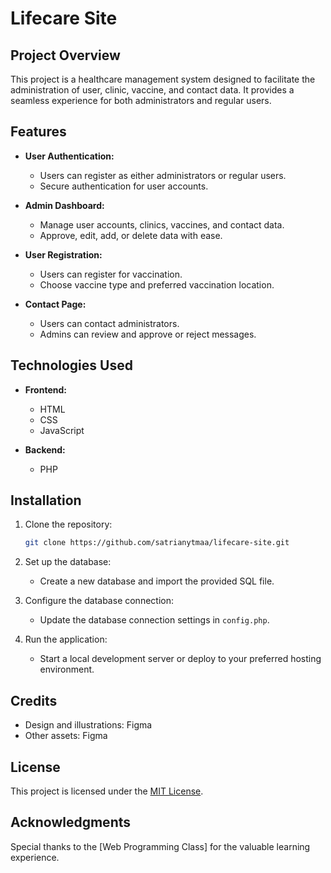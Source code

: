 # Lifecare Site

## Project Overview

This project is a healthcare management system designed to facilitate the administration of user, clinic, vaccine, and contact data. It provides a seamless experience for both administrators and regular users.

## Features

- **User Authentication:**

  - Users can register as either administrators or regular users.
  - Secure authentication for user accounts.

- **Admin Dashboard:**

  - Manage user accounts, clinics, vaccines, and contact data.
  - Approve, edit, add, or delete data with ease.

- **User Registration:**

  - Users can register for vaccination.
  - Choose vaccine type and preferred vaccination location.

- **Contact Page:**
  - Users can contact administrators.
  - Admins can review and approve or reject messages.

## Technologies Used

- **Frontend:**

  - HTML
  - CSS
  - JavaScript

- **Backend:**
  - PHP

## Installation

1. Clone the repository:

   ```bash
   git clone https://github.com/satrianytmaa/lifecare-site.git
   ```

2. Set up the database:

   - Create a new database and import the provided SQL file.

3. Configure the database connection:

   - Update the database connection settings in `config.php`.

4. Run the application:

   - Start a local development server or deploy to your preferred hosting environment.

## Credits

- Design and illustrations: Figma
- Other assets: Figma

## License

This project is licensed under the [MIT License](LICENSE).

## Acknowledgments

Special thanks to the [Web Programming Class] for the valuable learning experience.
